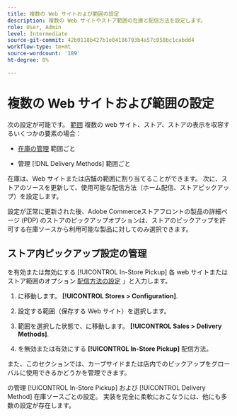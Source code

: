 ```yaml
---
title: 複数の Web サイトおよび範囲の設定
description: 複数の Web サイトやストア範囲の在庫と配信方法を設定します。
role: User, Admin
level: Intermediate
source-git-commit: 42b0118b427b1e04186793b4a57c058bc1cabdd4
workflow-type: tm+mt
source-wordcount: '189'
ht-degree: 0%

---
```



# 複数の Web サイトおよび範囲の設定

次の設定が可能です。 [範囲](https://docs.magento.com/user-guide/configuration/scope.html) 複数の web サイト、ストア、ストアの表示を収容するいくつかの要素の場合：

- [在庫の管理](https://docs.magento.com/user-guide/catalog/inventory-stock.html) 範囲ごと

- 管理 [!DNL Delivery Methods] 範囲ごと

在庫は、Web サイトまたは店舗の範囲に割り当てることができます。 次に、ストアのソースを更新して、使用可能な配信方法（ホーム配信、ストアピックアップ）を設定します。

設定が正常に更新された後、Adobe Commerceストアフロントの製品の詳細ページ (PDP) のストアのピックアップオプションは、ストアのピックアップを許可する在庫ソースから利用可能な製品に対してのみ選択できます。

## ストア内ピックアップ設定の管理

を有効または無効にする [!UICONTROL In-Store Pickup] 各 web サイトまたはストア範囲のオプション [配信方法の設定](enable-general.md#delivery-methods) 」と入力します。

1. に移動します。 **[!UICONTROL Stores > Configuration]**.

1. 設定する範囲（保存する Web サイト）を選択します。

1. 範囲を選択した状態で、に移動します。 **[!UICONTROL Sales > Delivery Methods]**.

1. を無効または有効にする **[!UICONTROL In-Store Pickup]** 配信方法。

また、このセクションでは、カーブサイドまたは店内でのピックアップをグローバルに使用できるかどうかを管理できます。

の管理 [!UICONTROL In-Store Pickup] および [!UICONTROL Delivery Method] 在庫ソースごとの設定。 実装を完全に柔軟におこなうには、他にも多数の設定が存在します。
